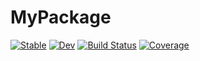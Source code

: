# MyPackage

[![Stable](https://img.shields.io/badge/docs-stable-blue.svg)](https://marleenlki.github.io/MyPackage.jl/stable/)
[![Dev](https://img.shields.io/badge/docs-dev-blue.svg)](https://marleenlki.github.io/MyPackage.jl/dev/)
[![Build Status](https://github.com/marleenlki/MyPackage.jl/actions/workflows/CI.yml/badge.svg?branch=master)](https://github.com/marleenlki/MyPackage.jl/actions/workflows/CI.yml?query=branch%3Amaster)
[![Coverage](https://codecov.io/gh/marleenlki/MyPackage.jl/branch/master/graph/badge.svg)](https://codecov.io/gh/marleenlki/MyPackage.jl)
